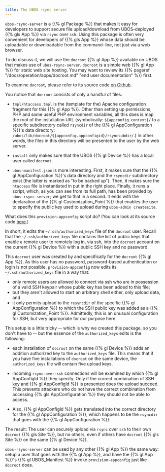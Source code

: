 ```yaml
---
title: The UBOS rsync server
---
```


``ubos-rsync-server`` is a {{% gl Package %}} that makes it easy for developers to support secure
file upload/download from UBOS-deployed {{% gls App %}} via ``rsync`` over ``ssh``. Using
this package is often very convenient for developers of {{% gls App %}} whose data should be
uploadable or downloadable from the command-line, not just via a web browser.

To do discuss it, we will use the ``docroot`` {{% gl App %}} available on UBOS that makes use
of ``ubos-rsync-server``. ``docroot`` is a simple web {{% gl App %}} for static web site hosting.
You may want to review its {{% pageref "/docs/operation/apps/docroot.md" "end user documentation" %}} first.

To examine ``docroot``, please refer to its source code
[on Github](https://github.com/uboslinux/ubos-utilapps).

You notice that ``docroot`` consists of only a handful of files:

* ``tmpl/htaccess.tmpl`` is the (template for the) Apache configuration fragment for this
  {{% gl App %}}. Other than setting up permissions, PHP and some useful PHP environment variables,
  all this does is map the root of the installation URL (symbolically:
  ``${appconfig.context}/`` to a specific subdirectory called ``rsyncdir`` of the
  {{% gl AppConfiguration %}}'s data directory: ``/ubos/lib/docroot/${appconfig.appconfigid}/rsyncsubdir/``.)
  In other words, the files in this directory will be presented to the user by the web server.

* ``install`` only makes sure that the UBOS {{% gl Device %}} has a local user called ``docroot``.

* ``ubos-manifest.json`` is more interesting. First, it makes sure that the
  {{% gl AppConfiguration %}}'s data directory and the ``rsyncdir`` subdirectory exist (the latter
  is marked as "to be backed up"). Then, it makes sure the ``htaccess`` file is instantiated in
  put in the right place. Finally, it runs a script, which, as you can see from its full path,
  has been provided by ``ubos-rsync-server``; we get to that in a second. It ends with the
  declaration of the {{% gl Customization_Point %}} that enables the user to specify the public
  key used to upload during ``ubos-admin createsite``.

What does this ``provision-appconfig`` script do? (You can look at its source code
[here](https://github.com/uboslinux/ubos-packages/).)

In short, it edits the ``~/.ssh/authorized_keys`` file of the ``docroot`` user. Recall that
the ``~/.ssh/authorized_keys`` file contains the list of public keys that enable a remote
user to remotely log in, via ssh, into the ``docroot`` account on the current {{% gl Device %}}
with a public SSH key and no password.

This ``docroot`` user was created by and specifically for the ``docroot`` {{% gl App %}}. As
this user has no password, password-based authentication or login is not possible.
``provision-appconfig`` now edits its ``~/.ssh/authorized_keys`` file in a way that:

* only remote users are allowed to connect via ssh who are in possession of a valid SSH keypair
  whose public key has been added to this file;
* but they aren't allowed to start an arbitrary shell either, only upload data, and
* it only permits upload to the ``resyncdir`` of the specific {{% gl AppConfiguration %}} to
  which the SSH public key was added as a {{% gl Customization_Point %}}. Admittedly, this
  is an unusual configuration for SSH, but very appropriate for our purpose here.

This setup is a little tricky -- which is why we created this package, so you don't have to --
but the essence of the ``authorized_keys`` edits is the following:

* each installation of ``docroot`` on the same {{% gl Device %}} adds an addition authorized key to
  the ``authorized_keys`` file. This means that if you have five installations of ``docroot``
  on the same device, the ``authorized_keys`` file will contain five upload keys.

* incoming ``rsync-over-ssh`` connections will be examined by which {{% gl AppConfigId %}} they specify.
  Only if the correct combination of SSH key and {{% gl AppConfigId %}} is presented does the
  upload succeed. This prevents attackers who do not have the correct combination from
  accessing {{% gls AppConfiguration %}} they should not be able to access.

* Also, {{% gl AppConfigId %}} gets translated into the correct directory for the
  {{% gl AppConfiguration %}}, which happens to be the ``rsyncdir`` that goes with the
  {{% gl AppConfiguration %}}.

The result: The user can securely upload via ``rsync`` over ``ssh`` to their own
``docroot`` {{% gls Site %}}, but no others, even if others have ``docroot``
{{% gls Site %}} on the same {{% gl Device %}}.

``ubos-rsync-server`` can be used by any other {{% gl App %}} the same way: setup a
user that goes with the {{% gl App %}}, and have the {{% gl App %}}'s {{% gl UBOS_Manifest %}} invoke
``provision-appconfig`` just like ``docroot`` does.
